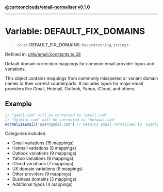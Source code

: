 [**@cartoonclouds/email-normaliser v0.1.0**](../README.md)

***

# Variable: DEFAULT\_FIX\_DOMAINS

> `const` **DEFAULT\_FIX\_DOMAINS**: `Record`\<`string`, `string`\>

Defined in: [utils/email/constants.ts:28](https://gitlab.com/good-life/glp-frontend/-/blob/main/packages/plugins/email-normaliser/src/utils/email/constants.ts#L28)

Default domain correction mappings for common email provider typos and variations.

This object contains mappings from commonly misspelled or variant domain names
to their correct counterparts. It includes typos for major email providers
like Gmail, Hotmail, Outlook, Yahoo, iCloud, and others.

## Example

```typescript
// "gamil.com" will be corrected to "gmail.com"
// "hotmial.com" will be corrected to "hotmail.com"
normaliseEmail('user@gamil.com') // Returns email normalised to 'user@gmail.com'
```

Categories included:
- Gmail variations (15 mappings)
- Hotmail variations (9 mappings)
- Outlook variations (9 mappings)
- Yahoo variations (9 mappings)
- iCloud variations (7 mappings)
- UK domain variations (6 mappings)
- Other providers (9 mappings)
- Business domains (3 mappings)
- Additional typos (4 mappings)
